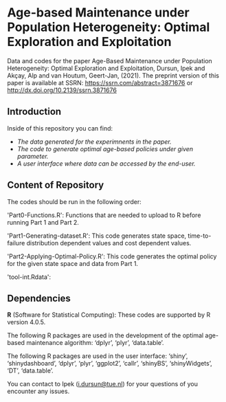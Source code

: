 
# Age-based Maintenance under Population Heterogeneity: Optimal Exploration and Exploitation

Data and codes for the paper Age-Based Maintenance under Population Heterogeneity: Optimal Exploration and Exploitation, Dursun, Ipek and Akçay, Alp and van Houtum, Geert-Jan,  (2021). 
The preprint version of this paper is available at SSRN: https://ssrn.com/abstract=3871676 or http://dx.doi.org/10.2139/ssrn.3871676 

## Introduction
Inside of this repository you can find:
- *The data generated for the experimnents in the paper.*
- *The code to generate optimal age-based policies under given parameter.*
- *A user interface where data can be accessed by the end-user.*

## Content of Repository
The codes should be run in the following order:

'Part0-Functions.R': Functions that are needed to upload to R before running Part 1 and Part 2. 

'Part1-Generating-dataset.R': This code generates state space, time-to-failure distribution dependent values and cost dependent values. 

'Part2-Applying-Optimal-Policy.R': This code generates the optimal policy for the given state space and data from Part 1. 

'tool-int.Rdata': 

## Dependencies

**R** (Software for Statistical Computing): These codes are supported by R version 4.0.5. 

The following R packages are used in the development of the optimal age-based maintenance algorithm:
 ‘dplyr’, ‘plyr’, ‘data.table’. 

The following R packages are used in the user interface: 
‘shiny’, ‘shinydashboard’,  ‘dplyr’, ‘plyr’, ‘ggplot2’, ‘callr’, ‘shinyBS’, ‘shinyWidgets’, ‘DT’, ‘data.table’. 

You can contact to Ipek (i.dursun@tue.nl) for your questions of you encounter any issues.
